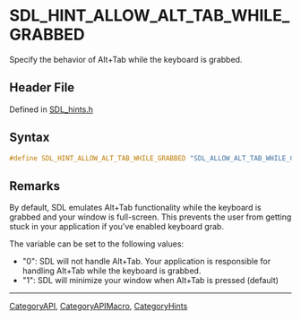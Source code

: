 # SDL_HINT_ALLOW_ALT_TAB_WHILE_GRABBED

Specify the behavior of Alt+Tab while the keyboard is grabbed.

## Header File

Defined in [SDL_hints.h](https://github.com/libsdl-org/SDL/blob/SDL2/include/SDL_hints.h)

## Syntax

```c
#define SDL_HINT_ALLOW_ALT_TAB_WHILE_GRABBED "SDL_ALLOW_ALT_TAB_WHILE_GRABBED"
```

## Remarks

By default, SDL emulates Alt+Tab functionality while the keyboard is
grabbed and your window is full-screen. This prevents the user from getting
stuck in your application if you've enabled keyboard grab.

The variable can be set to the following values:

- "0": SDL will not handle Alt+Tab. Your application is responsible for
  handling Alt+Tab while the keyboard is grabbed.
- "1": SDL will minimize your window when Alt+Tab is pressed (default)

----
[CategoryAPI](CategoryAPI), [CategoryAPIMacro](CategoryAPIMacro), [CategoryHints](CategoryHints)

